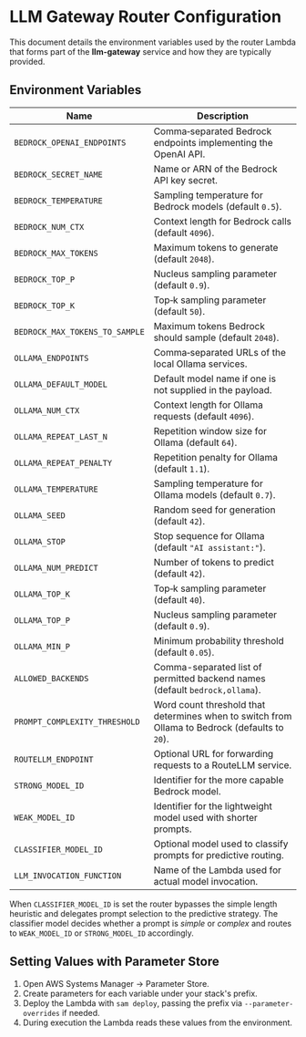 # LLM Gateway Router Configuration

This document details the environment variables used by the router Lambda that forms part of the **llm-gateway** service and how they are typically provided.

## Environment Variables

| Name | Description |
| ---- | ----------- |
| `BEDROCK_OPENAI_ENDPOINTS` | Comma‑separated Bedrock endpoints implementing the OpenAI API. |
| `BEDROCK_SECRET_NAME` | Name or ARN of the Bedrock API key secret. |
| `BEDROCK_TEMPERATURE` | Sampling temperature for Bedrock models (default `0.5`). |
| `BEDROCK_NUM_CTX` | Context length for Bedrock calls (default `4096`). |
| `BEDROCK_MAX_TOKENS` | Maximum tokens to generate (default `2048`). |
| `BEDROCK_TOP_P` | Nucleus sampling parameter (default `0.9`). |
| `BEDROCK_TOP_K` | Top‑k sampling parameter (default `50`). |
| `BEDROCK_MAX_TOKENS_TO_SAMPLE` | Maximum tokens Bedrock should sample (default `2048`). |
| `OLLAMA_ENDPOINTS` | Comma‑separated URLs of the local Ollama services. |
| `OLLAMA_DEFAULT_MODEL` | Default model name if one is not supplied in the payload. |
| `OLLAMA_NUM_CTX` | Context length for Ollama requests (default `4096`). |
| `OLLAMA_REPEAT_LAST_N` | Repetition window size for Ollama (default `64`). |
| `OLLAMA_REPEAT_PENALTY` | Repetition penalty for Ollama (default `1.1`). |
| `OLLAMA_TEMPERATURE` | Sampling temperature for Ollama models (default `0.7`). |
| `OLLAMA_SEED` | Random seed for generation (default `42`). |
| `OLLAMA_STOP` | Stop sequence for Ollama (default `"AI assistant:"`). |
| `OLLAMA_NUM_PREDICT` | Number of tokens to predict (default `42`). |
| `OLLAMA_TOP_K` | Top‑k sampling parameter (default `40`). |
| `OLLAMA_TOP_P` | Nucleus sampling parameter (default `0.9`). |
| `OLLAMA_MIN_P` | Minimum probability threshold (default `0.05`). |
| `ALLOWED_BACKENDS` | Comma-separated list of permitted backend names (default `bedrock,ollama`). |
| `PROMPT_COMPLEXITY_THRESHOLD` | Word count threshold that determines when to switch from Ollama to Bedrock (defaults to `20`). |
| `ROUTELLM_ENDPOINT` | Optional URL for forwarding requests to a RouteLLM service. |
| `STRONG_MODEL_ID` | Identifier for the more capable Bedrock model. |
| `WEAK_MODEL_ID` | Identifier for the lightweight model used with shorter prompts. |
| `CLASSIFIER_MODEL_ID` | Optional model used to classify prompts for predictive routing. |
| `LLM_INVOCATION_FUNCTION` | Name of the Lambda used for actual model invocation. |

When `CLASSIFIER_MODEL_ID` is set the router bypasses the simple length
heuristic and delegates prompt selection to the predictive strategy. The
classifier model decides whether a prompt is *simple* or *complex* and routes to
`WEAK_MODEL_ID` or `STRONG_MODEL_ID` accordingly.

## Setting Values with Parameter Store

1. Open AWS Systems Manager &rarr; Parameter Store.
2. Create parameters for each variable under your stack's prefix.
3. Deploy the Lambda with `sam deploy`, passing the prefix via `--parameter-overrides` if needed.
4. During execution the Lambda reads these values from the environment.
